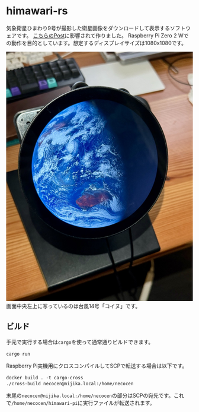 # himawari-rs

気象衛星ひまわり9号が撮影した衛星画像をダウンロードして表示するソフトウェアです。
[こちらのPost](https://twitter.com/sozoraemon/status/1687422013709938688)に影響されて作りました。
Raspberry Pi Zero 2 Wでの動作を目的としています。想定するディスプレイサイズは1080x1080です。

![動作している様子](./img/himawari-pi.jpeg)
画面中央左上に写っているのは台風14号「コイヌ」です。

## ビルド

手元で実行する場合は`cargo`を使って通常通りビルドできます。

```shell
cargo run
```

Raspberry Pi実機用にクロスコンパイルしてSCPで転送する場合は以下です。

```shell
docker build . -t cargo-cross
./cross-build necocen@nijika.local:/home/necocen
```

末尾の`necocen@nijika.local:/home/necocen`の部分はSCPの宛先です。これで`/home/necocen/himawari-pi`に実行ファイルが転送されます。
